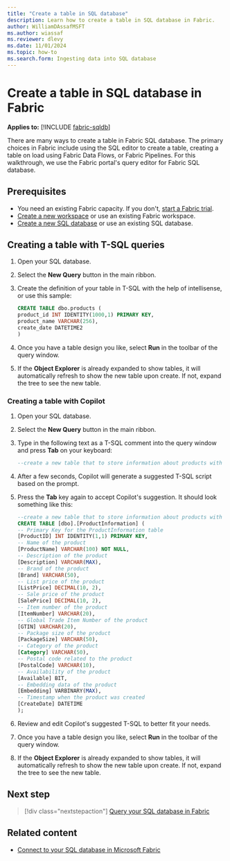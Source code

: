 ```yaml
---
title: "Create a table in SQL database"
description: Learn how to create a table in SQL database in Fabric.
author: WilliamDAssafMSFT
ms.author: wiassaf
ms.reviewer: dlevy
ms.date: 11/01/2024
ms.topic: how-to
ms.search.form: Ingesting data into SQL database
---
```

# Create a table in SQL database in Fabric

**Applies to:** [!INCLUDE [fabric-sqldb](../includes/applies-to-version/fabric-sqldb.md)]

There are many ways to create a table in Fabric SQL database. The primary choices in Fabric include using the SQL editor to create a table, creating a table on load using Fabric Data Flows, or Fabric Pipelines. For this walkthrough, we use the Fabric portal's query editor for Fabric SQL database.

## Prerequisites

- You need an existing Fabric capacity. If you don't, [start a Fabric trial](../../fundamentals/fabric-trial.md).
- [Create a new workspace](../../fundamentals/workspaces.md) or use an existing Fabric workspace.
- [Create a new SQL database](create.md) or use an existing SQL database.

## Creating a table with T-SQL queries

1. Open your SQL database.
1. Select the **New Query** button in the main ribbon.
1. Create the definition of your table in T-SQL with the help of intellisense, or use this sample:

    ```sql
    CREATE TABLE dbo.products ( 
    product_id INT IDENTITY(1000,1) PRIMARY KEY, 
    product_name VARCHAR(256), 
    create_date DATETIME2 
    ) 
    ```

1. Once you have a table design you like, select **Run** in the toolbar of the query window.
1. If the **Object Explorer** is already expanded to show tables, it will automatically refresh to show the new table upon create. If not, expand the tree to see the new table.

### Creating a table with Copilot

1. Open your SQL database.
1. Select the **New Query** button in the main ribbon.
1. Type in the following text as a T-SQL comment into the query window and press **Tab** on your keyboard:

    ```sql 
    --create a new table that to store information about products with some typical columns and a monotonistically increasing primary key called ProductID 
    ``` 

1. After a few seconds, Copilot will generate a suggested T-SQL script based on the prompt. 
1. Press the **Tab** key again to accept Copilot's suggestion. It should look something like this:

    ```sql
    --create a new table that to store information about products with some typical columns and a monotonistically increasing primary key called ProductID 
    CREATE TABLE [dbo].[ProductInformation] ( 
    -- Primary Key for the ProductInformation table 
    [ProductID] INT IDENTITY(1,1) PRIMARY KEY, 
    -- Name of the product 
    [ProductName] VARCHAR(100) NOT NULL, 
    -- Description of the product 
    [Description] VARCHAR(MAX), 
    -- Brand of the product 
    [Brand] VARCHAR(50), 
    -- List price of the product 
    [ListPrice] DECIMAL(10, 2), 
    -- Sale price of the product 
    [SalePrice] DECIMAL(10, 2), 
    -- Item number of the product 
    [ItemNumber] VARCHAR(20), 
    -- Global Trade Item Number of the product 
    [GTIN] VARCHAR(20), 
    -- Package size of the product 
    [PackageSize] VARCHAR(50), 
    -- Category of the product 
    [Category] VARCHAR(50), 
    -- Postal code related to the product 
    [PostalCode] VARCHAR(10), 
    -- Availability of the product 
    [Available] BIT, 
    -- Embedding data of the product 
    [Embedding] VARBINARY(MAX), 
    -- Timestamp when the product was created 
    [CreateDate] DATETIME 
    );
    ``` 

1. Review and edit Copilot's suggested T-SQL to better fit your needs.
1. Once you have a table design you like, select **Run** in the toolbar of the query window.
1. If the **Object Explorer** is already expanded to show tables, it will automatically refresh to show the new table upon create. If not, expand the tree to see the new table.
 
## Next step

> [!div class="nextstepaction"]
> [Query your SQL database in Fabric](query.md)

## Related content

- [Connect to your SQL database in Microsoft Fabric](connect.md)
